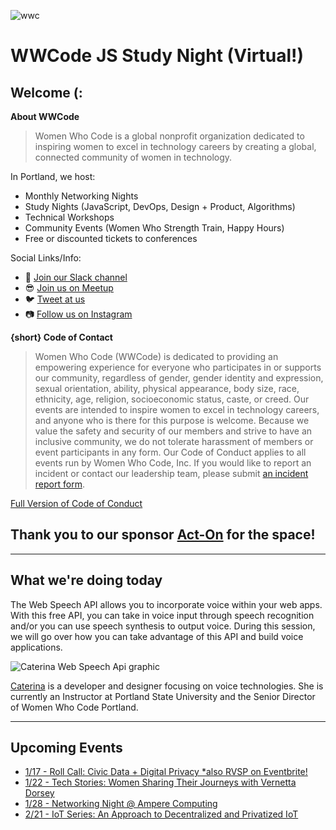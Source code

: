 ![wwc](https://a248.e.akamai.net/secure.meetupstatic.com/photos/event/1/e/5/4/highres_456127764.jpeg)

# WWCode JS Study Night (Virtual!)

## Welcome (:
**About WWCode**
> Women Who Code is a global nonprofit organization dedicated to inspiring women to excel in technology careers by creating a global, connected community of women in technology.

In Portland, we host:
- Monthly Networking Nights
- Study Nights (JavaScript, DevOps, Design + Product, Algorithms)
- Technical Workshops
- Community Events (Women Who Strength Train, Happy Hours)
- Free or discounted tickets to conferences 

Social Links/Info:
- 💬 [Join our Slack channel](https://goo.gl/forms/sBKUgZ9hHnnmWn7z1)
- 😎 [Join us on Meetup](https://www.meetup.com/Women-Who-Code-Portland/)
- 🐦 [Tweet at us](https://twitter.com/WWCodePortland)
- 📷 [Follow us on Instagram](https://www.instagram.com/wwcodeportland/)


**{short} Code of Contact**
> Women Who Code (WWCode) is dedicated to providing an empowering experience for everyone who participates in or supports our community, regardless of gender, gender identity and expression, sexual orientation, ability, physical appearance, body size, race, ethnicity, age, religion, socioeconomic status, caste, or creed. Our events are intended to inspire women to excel in technology careers, and anyone who is there for this purpose is welcome. Because we value the safety and security of our members and strive to have an inclusive community, we do not tolerate harassment of members or event participants in any form. Our Code of Conduct applies to all events run by Women Who Code, Inc. If you would like to report an incident or contact our leadership team, please submit [an incident report form](https://docs.google.com/forms/d/e/1FAIpQLScmJq0Evb0aDbx4flmmZT1xX0GCXj_F--5asjfH7XvkrLo4xA/viewform).

[Full Version of Code of Conduct](https://www.meetup.com/Women-Who-Code-Portland/pages/22236117/Code_of_Conduct/)

## Thank you to our sponsor [Act-On](https://www.act-on.com/) for the space!

----------------

## What we're doing today
The Web Speech API allows you to incorporate voice within your web apps. With this free API, you can take in voice input through speech recognition and/or you can use speech synthesis to output voice. During this session, we will go over how you can take advantage of this API and build voice applications.

![Caterina Web Speech Api graphic](https://secure.meetupstatic.com/photos/event/a/9/c/f/highres_477763471.jpeg)

[Caterina](https://twitter.com/caterinasworld) is a developer and designer focusing on voice technologies. She is currently an Instructor at Portland State University and the Senior Director of Women Who Code Portland.



---------

## Upcoming Events 
- [1/17 - Roll Call: Civic Data + Digital Privacy *also RVSP on Eventbrite!](https://www.meetup.com/Women-Who-Code-Portland/events/258056486/)
- [1/22 - Tech Stories: Women Sharing Their Journeys with Vernetta Dorsey](https://www.meetup.com/Women-Who-Code-Portland/events/257520356/)
- [1/28 - Networking Night @ Ampere Computing](https://www.meetup.com/Women-Who-Code-Portland/events/256572383/)
- [2/21 - IoT Series: An Approach to Decentralized and Privatized IoT](https://www.meetup.com/Women-Who-Code-Portland/events/258024181/)